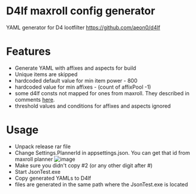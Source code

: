 # D4lf maxroll config  generator

YAML generator for D4 lootfilter https://github.com/aeon0/d4lf

# Features
- Generate YAML with affixes and aspects for build
- Unique items are skipped
- hardcoded default value for min item power - 800
- hardcoded value for min affixes - (count of affixPool -1)
- some d4lf consts not mapped for ones from  maxroll. They described in comments [here](https://github.com/SL048/D4lf-maxroll-config-generator/blob/06d551900904d21890c005e3fdad3295da41f479/Extensions/AspectMapExtension.cs#L16).
- threshold values and conditions for affixes and aspects ignored

# Usage

- Unpack release rar file
- Change Settings.PlannerId in appsettings.json. You can get that id from maxroll planner
![image](https://github.com/SL048/D4lf-maxroll-config-generator/assets/82326638/382ada7a-6b34-488c-9f6d-1ca8164ea851)
- Make sure you didn't copy #2 (or any other digit after #)
- Start JsonTest.exe
- Copy generated YAMLs to D4lf
- files are generated in the same path where the JsonTest.exe is located
